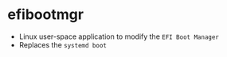 # efibootmgr

- Linux user-space application to modify the `EFI Boot Manager`
- Replaces the `systemd boot`
